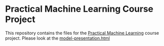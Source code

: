 Practical Machine Learning Course Project
=========================================

This repository contains the files for the [Practical Machine Learning](https://class.coursera.org/predmachlearn-007) course project. Please look at the [model-presentation.html](https://github.com/alex-ro/practical-ml-course-project/blob/master/model-presentation.html)